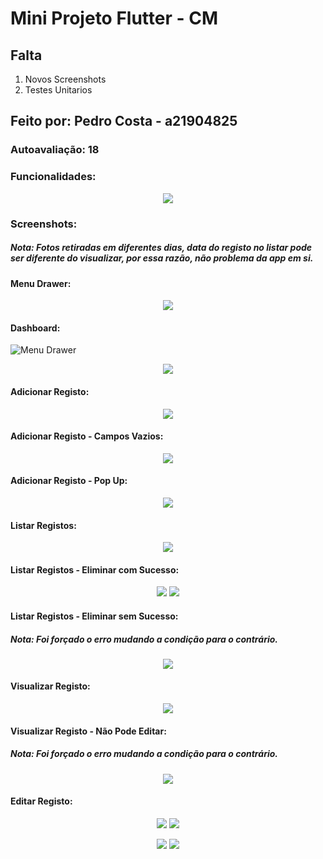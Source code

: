 # Mini Projeto Flutter - CM

## Falta
1. Novos Screenshots
2. Testes Unitarios

## Feito por: Pedro Costa - a21904825

### Autoavaliação: 18

### Funcionalidades:
<p align="center">
  <img src="images/tabela.png">
</p>

### Screenshots:
##### Nota: Fotos retiradas em diferentes dias, data do registo no listar pode ser diferente do visualizar, por essa razão, não problema da app em si.

#### Menu Drawer:
<p align="center">
  <img src="images/drawer.jpg">
</p>

#### Dashboard:
![](images/tabela.png?raw=true "Menu Drawer")
<p align="center">
  <img src="images/drawer.jpg">
</p>

#### Adicionar Registo:
<p align="center">
  <img src="images/adicionar1.jpg">
</p>

#### Adicionar Registo - Campos Vazios:
<p align="center">
  <img src="images/adicionar2.jpg">
</p>

#### Adicionar Registo - Pop Up:
<p align="center">
  <img src="images/adicionar3.jpg">
</p>

#### Listar Registos:
<p align="center">
  <img src="images/listar1.jpg">
</p>

#### Listar Registos - Eliminar com Sucesso:
<p align="center">
  <img src="images/listar2.jpg">
  <img src="images/listar3.jpg">
</p>

#### Listar Registos - Eliminar sem Sucesso:
##### Nota: Foi forçado o erro mudando a condição para o contrário.
<p align="center">
  <img src="images/listar4.jpg">
</p>

#### Visualizar Registo:
<p align="center">
  <img src="images/visualizar1.jpg">
</p>

#### Visualizar Registo - Não Pode Editar:
##### Nota: Foi forçado o erro mudando a condição para o contrário.
<p align="center">
  <img src="images/visualizar2.jpg">
</p>

#### Editar Registo:
<p align="center">
  <img src="images/editar1.jpg">
  <img src="images/editar2.jpg">
</p>
<p align="center">
  <img src="images/editar3.jpg">
  <img src="images/editar4.jpg">
</p>